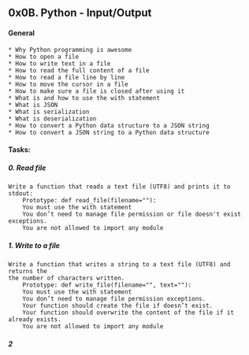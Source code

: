 ## 0x0B. Python - Input/Output
#### General
	* Why Python programming is awesome
	* How to open a file
	* How to write text in a file
	* How to read the full content of a file
	* How to read a file line by line
	* How to move the cursor in a file
	* How to make sure a file is closed after using it
	* What is and how to use the with statement
	* What is JSON
	* What is serialization
	* What is deserialization
	* How to convert a Python data structure to a JSON string
	* How to convert a JSON string to a Python data structure

#### Tasks:

##### 0. Read file
	Write a function that reads a text file (UTF8) and prints it to stdout:
		Prototype: def read_file(filename=""):
		You must use the with statement
		You don’t need to manage file permission or file doesn't exist exceptions.
		You are not allowed to import any module

##### 1. Write to a file
	Write a function that writes a string to a text file (UTF8) and returns the
	the number of characters written.
		Prototype: def write_file(filename="", text=""):
		You must use the with statement
		You don’t need to manage file permission exceptions.
		Your function should create the file if doesn’t exist.
		Your function should overwrite the content of the file if it already exists.
		You are not allowed to import any module

##### 2 
